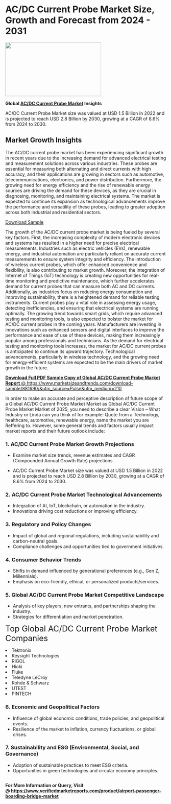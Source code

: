 <H1>AC/DC Current Probe Market Size, Growth and Forecast from 2024 - 2031</H1><img class="aligncenter size-medium wp-image-584254" src="https://thirdeyenews.in/wp-content/uploads/2024/09/Global-Market-Research-300x168.jpeg" alt="" width="300" height="168" /><p><strong>Global&nbsp;<a href="https://www.marketsizeandtrends.com/download-sample/881690/&amp;utm_source=Pulse&amp;utm_medium=210">AC/DC Current Probe Market</a> Insights</strong></p><p>AC/DC Current Probe Market size was valued at USD 1.5 Billion in 2022 and is projected to reach USD 2.8 Billion by 2030, growing at a CAGR of 8.6% from 2024 to 2030.</p><p><h2>Market Growth Insights</h2> <p>The AC/DC current probe market has been experiencing significant growth in recent years due to the increasing demand for advanced electrical testing and measurement solutions across various industries. These probes are essential for measuring both alternating and direct currents with high accuracy, and their applications are growing in sectors such as automotive, telecommunications, electronics, and power distribution. Furthermore, the growing need for energy efficiency and the rise of renewable energy sources are driving the demand for these devices, as they are crucial in diagnosing, monitoring, and maintaining electrical systems. The market is expected to continue its expansion as technological advancements improve the performance and versatility of these probes, leading to greater adoption across both industrial and residential sectors.</p> <p><a href="#">Download Sample</a></p> <p>The growth of the AC/DC current probe market is being fueled by several key factors. First, the increasing complexity of modern electronic devices and systems has resulted in a higher need for precise electrical measurements. Industries such as electric vehicles (EVs), renewable energy, and industrial automation are particularly reliant on accurate current measurements to ensure system integrity and efficiency. The introduction of wireless current probes, which offer enhanced convenience and flexibility, is also contributing to market growth. Moreover, the integration of Internet of Things (IoT) technology is creating new opportunities for real-time monitoring and predictive maintenance, which further accelerates demand for current probes that can measure both AC and DC currents. Additionally, as industries focus on reducing energy consumption and improving sustainability, there is a heightened demand for reliable testing instruments. Current probes play a vital role in assessing energy usage, detecting inefficiencies, and ensuring that electrical systems are running optimally. The growing trend towards smart grids, which require advanced testing and monitoring tools, is also expected to bolster the market for AC/DC current probes in the coming years. Manufacturers are investing in innovations such as enhanced sensors and digital interfaces to improve the performance and ease of use of these devices, making them increasingly popular among professionals and technicians. As the demand for electrical testing and monitoring tools increases, the market for AC/DC current probes is anticipated to continue its upward trajectory. Technological advancements, particularly in wireless technology, and the growing need for energy-efficient systems are expected to be the main drivers of market growth in the future.</p> <p><a href="#"></p><p><span class=""><strong>Download Full PDF Sample Copy of Global AC/DC Current Probe Market Report</strong> @ <a href="https://www.marketsizeandtrends.com/download-sample/881690/&amp;utm_source=Pulse&amp;utm_medium=210" target="_blank">https://www.marketsizeandtrends.com/download-sample/881690/&amp;utm_source=Pulse&amp;utm_medium=210</a></span></p><p>In order to make an accurate and perceptive description of future scope of a Global&nbsp;AC/DC Current Probe Market Market as Global&nbsp;AC/DC Current Probe Market Market of 2025, you need to describe a clear Vision &ndash; What Industry or Linda can you think of for example: Quote from a Technology, healthcare, automotive, renewable energy, name the market you are Reffering to. However, some general trends and factors usually impact market reports and their future outlook include:</p><h3>1.&nbsp;<strong>AC/DC Current Probe Market Growth Projections</strong></h3><ul><li>Examine market size trends, revenue estimates and CAGR (Compounded Annual Growth Rate) projections.</li><li><p>AC/DC Current Probe Market size was valued at USD 1.5 Billion in 2022 and is projected to reach USD 2.8 Billion by 2030, growing at a CAGR of 8.6% from 2024 to 2030.</p></li></ul><h3>2.&nbsp;<strong>AC/DC Current Probe Market Technological Advancements</strong></h3><ul><li>Integration of AI, IoT, blockchain, or automation in the industry.</li><li>Innovations driving cost reductions or improving efficiency.</li></ul><h3>3.&nbsp;<strong>Regulatory and Policy Changes</strong></h3><ul><li>Impact of global and regional regulations, including sustainability and carbon-neutral goals.</li><li>Compliance challenges and opportunities tied to government initiatives.</li></ul><h3>4.&nbsp;<strong>Consumer Behavior Trends</strong></h3><ul><li>Shifts in demand influenced by generational preferences (e.g., Gen Z, Millennials).</li><li>Emphasis on eco-friendly, ethical, or personalized products/services.</li></ul><h3>5.&nbsp;<strong>Global AC/DC Current Probe Market Competitive Landscape</strong></h3><ul><li>Analysis of key players, new entrants, and partnerships shaping the industry.</li><li>Strategies for differentiation and market penetration.</li></ul><p data-pm-slice="1 1 []"><span style="color: inherit; font-family: inherit; font-size: 25px;">Top Global AC/DC Current Probe Market Companies</span></p><div class="" data-test-id=""><p><li>Tektronix</li><li> Keysight Technologies</li><li> RIGOL</li><li> Hioki</li><li> Fluke</li><li> Teledyne LeCroy</li><li> Rohde & Schwarz</li><li> UTEST</li><li> PINTECH</li></p></div><h3>6.&nbsp;<strong>Economic and Geopolitical Factors</strong></h3><ul><li>Influence of global economic conditions, trade policies, and geopolitical events.</li><li>Resilience of the market to inflation, currency fluctuations, or global crises.</li></ul><h3>7.&nbsp;<strong>Sustainability and ESG (Environmental, Social, and Governance)</strong></h3><ul><li>Adoption of sustainable practices to meet ESG criteria.</li><li>Opportunities in green technologies and circular economy principles.</li></ul><h2><strong style="font-size: 14px;">For More Information or Query, Visit @&nbsp;</strong><a style="background-color: #ffffff; font-size: 14px;" href="https://www.marketsizeandtrends.com/report/ac-dc-current-probe-market/" target="_blank">https://www.verifiedmarketreports.com/product/airport-passenger-boarding-bridge-market</a></h2>
